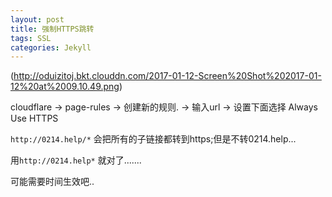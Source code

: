```yaml
---
layout: post
title: 强制HTTPS跳转
tags: SSL
categories: Jekyll
---
```



![]()(http://oduizitoj.bkt.clouddn.com/2017-01-12-Screen%20Shot%202017-01-12%20at%2009.10.49.png)

cloudflare  → page-rules → 创建新的规则. → 输入url → 设置下面选择 Always Use HTTPS





`http://0214.help/*` 会把所有的子链接都转到https;但是不转0214.help...

用`http://0214.help*` 就对了.......




可能需要时间生效吧..





